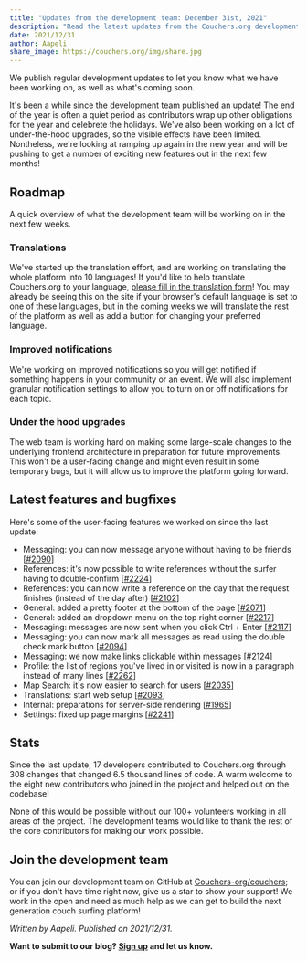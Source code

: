 ```yaml
---
title: "Updates from the development team: December 31st, 2021"
description: "Read the latest updates from the Couchers.org development team."
date: 2021/12/31
author: Aapeli
share_image: https://couchers.org/img/share.jpg
---
```


We publish regular development updates to let you know what we have been working on, as well as what's coming soon.

It's been a while since the development team published an update! The end of the year is often a quiet period as contributors wrap up other obligations for the year and celebrete the holidays. We've also been working on a lot of under-the-hood upgrades, so the visible effects have been limited. Nontheless, we're looking at ramping up again in the new year and will be pushing to get a number of exciting new features out in the next few months!

## Roadmap

A quick overview of what the development team will be working on in the next few weeks.

### Translations

We've started up the translation effort, and are working on translating the whole platform into 10 languages! If you'd like to help translate Couchers.org to your language, [please fill in the translation form](https://couchers.org/translation-form)! You may already be seeing this on the site if your browser's default language is set to one of these languages, but in the coming weeks we will translate the rest of the platform as well as add a button for changing your preferred language.

### Improved notifications

We're working on improved notifications so you will get notified if something happens in your community or an event. We will also implement granular notification settings to allow you to turn on or off notifications for each topic.

### Under the hood upgrades

The web team is working hard on making some large-scale changes to the underlying frontend architecture in preparation for future improvements. This won't be a user-facing change and might even result in some temporary bugs, but it will allow us to improve the platform going forward.

## Latest features and bugfixes

Here's some of the user-facing features we worked on since the last update:

* Messaging: you can now message anyone without having to be friends [[#2090](https://github.com/Couchers-org/couchers/pull/2090)]
* References: it's now possible to write references without the surfer having to double-confirm [[#2224](https://github.com/Couchers-org/couchers/pull/2224)]
* References: you can now write a reference on the day that the request finishes (instead of the day after) [[#2102](https://github.com/Couchers-org/couchers/pull/2102)]
* General: added a pretty footer at the bottom of the page [[#2071](https://github.com/Couchers-org/couchers/pull/2071)]
* General: added an dropdown menu on the top right corner [[#2217](https://github.com/Couchers-org/couchers/pull/2217)]
* Messaging: messages are now sent when you click Ctrl + Enter [[#2117](https://github.com/Couchers-org/couchers/pull/2117)]
* Messaging: you can now mark all messages as read using the double check mark button [[#2094](https://github.com/Couchers-org/couchers/pull/2094)]
* Messaging: we now make links clickable within messages [[#2124](https://github.com/Couchers-org/couchers/pull/2124)]
* Profile: the list of regions you've lived in or visited is now in a paragraph instead of many lines [[#2262](https://github.com/Couchers-org/couchers/pull/2262)]
* Map Search: it's now easier to search for users [[#2035](https://github.com/Couchers-org/couchers/pull/2035)]
* Translations: start web setup [[#2093](https://github.com/Couchers-org/couchers/pull/2093)]
* Internal: preparations for server-side rendering [[#1965](https://github.com/Couchers-org/couchers/pull/1965)]
* Settings: fixed up page margins [[#2241](https://github.com/Couchers-org/couchers/pull/2241)]

## Stats

Since the last update, 17 developers contributed to Couchers.org through 308 changes that changed 6.5 thousand lines of code. A warm welcome to the eight new contributors who joined in the project and helped out on the codebase!

None of this would be possible without our 100+ volunteers working in all areas of the project. The development teams would like to thank the rest of the core contributors for making our work possible.

## Join the development team

You can join our development team on GitHub at [Couchers-org/couchers](https://github.com/couchers-org/couchers); or if you don't have time right now, give us a star to show your support! We work in the open and need as much help as we can get to build the next generation couch surfing platform!

*Written by Aapeli. Published on 2021/12/31.*

**Want to submit to our blog? [Sign up](/volunteer) and let us know.**
